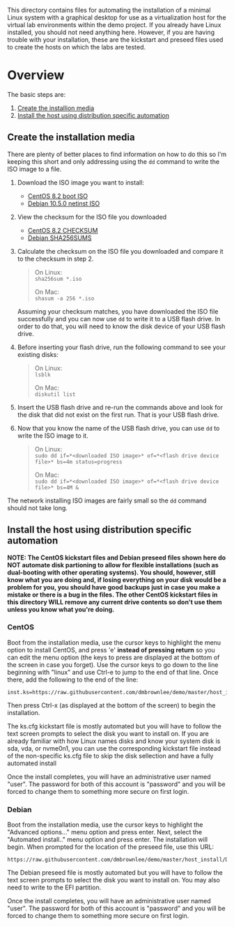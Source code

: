 This directory contains files for automating the installation of a minimal Linux system with a graphical desktop for use as a virtualization host for the virtual lab environments within the demo project.  If you already have Linux installed, you should not need anything here.  However, if you are having trouble with your installation, these are the kickstart and preseed files used to create the hosts on which the labs are tested.

# Overview
The basic steps are:
1. [Create the installion media](https://github.com/dmbrownlee/demo/blob/master/host_install/README.md#create-the-installation-media)
2. [Install the host using distribution specific automation](https://github.com/dmbrownlee/demo/blob/master/host_install/README.md#install-the-host-using-distribution-specific-automation)

## Create the installation media
There are plenty of better places to find information on how to do this so I'm keeping this short and only addressing using the ```dd``` command to write the ISO image to a file.
1. Download the ISO image you want to install:
    - [CentOS 8.2 boot ISO](http://distro.ibiblio.org/centos/8.2.2004/isos/x86_64/CentOS-8.2.2004-x86_64-boot.iso)
    - [Debian 10.5.0 netinst ISO](https://cdimage.debian.org/mirror/cdimage/archive/10.5.0/amd64/iso-cd/debian-10.5.0-amd64-netinst.iso)
2. View the checksum for the ISO file you downloaded
    - [CentOS 8.2 CHECKSUM](http://distro.ibiblio.org/centos/8.2.2004/isos/x86_64/CHECKSUM)
    - [Debian SHA256SUMS](https://cdimage.debian.org/mirror/cdimage/archive/10.5.0/amd64/iso-cd/SHA256SUMS)
3. Calculate the checksum on the ISO file you downloaded and compare it to the checksum in step 2.
    > On Linux:  
    > ```sha256sum *.iso```  
    >
    > On Mac:  
    > ```shasum -a 256 *.iso```  

    Assuming your checksum matches, you have downloaded the ISO file successfully and you can now use ```dd``` to write it to a USB flash drive.  In order to do that, you will need to know the disk device of your USB flash drive.
4. Before inserting your flash drive, run the following command to see your existing disks:
    > On Linux:  
    > ```lsblk```  
    >
    > On Mac:  
    > ```diskutil list```  
5. Insert the USB flash drive and re-run the commands above and look for the disk that did not exist on the first run.  That is your USB flash drive.
6. Now that you know the name of the USB flash drive, you can use ```dd``` to write the ISO image to it.
    > On Linux:  
    > ```sudo dd if=*<downloaded ISO image>* of=*<flash drive device file>* bs=4m status=progress```  
    >
    > On Mac:  
    > ```sudo dd if=*<downloaded ISO image>* of=*<flash drive device file>* bs=4M &```  

The network installing ISO images are fairly small so the ```dd``` command should not take long.

## Install the host using distribution specific automation
**NOTE: The CentOS kickstart files and Debian preseed files shown here do NOT automate disk partioning to allow for flexible installations (such as dual-booting with other operating systems).  You should, however, still know what you are doing and, if losing everything on your disk would be a problem for you, you should have good backups just in case you make a mistake or there is a bug in the files.  The other CentOS kickstart files in this directory WILL remove any current drive contents so don't use them unless you know what you're doing.**

### CentOS
Boot from the installation media, use the cursor keys to highlight the menu option to install CentOS, and press 'e' __instead of pressing return__ so you can edit the menu option (the keys to press are displayed at the bottom of the screen in case you forget).  Use the cursor keys to go down to the line beginning with "linux" and use Ctrl-e to jump to the end of that line.  Once there, add the following to the end of the line:
```
inst.ks=https://raw.githubusercontent.com/dmbrownlee/demo/master/host_install/CentOS/ks.cfg
```
Then press Ctrl-x (as displayed at the bottom of the screen) to begin the installation.

The ks.cfg kickstart file is mostly automated but you will have to follow the text screen prompts to select the disk you want to install on.  If you are already familiar with how Linux names disks and know your system disk is sda, vda, or nvme0n1, you can use the corresponding kickstart file instead of the non-specific ks.cfg file to skip the disk sellection and have a fully automated install

Once the install completes, you will have an administrative user named "user".  The password for both of this account is "password" and you will be forced to change them to something more secure on first login.

### Debian
Boot from the installation media, use the cursor keys to highlight the "Advanced options..." menu option and press enter.  Next, select the "Automated install.." menu option and press enter.  The installation will begin.  When prompted for the location of the preseed file, use this URL:
```
https://raw.githubusercontent.com/dmbrownlee/demo/master/host_install/Debian/preseed.cfg
```
The Debian preseed file is mostly automated but you will have to follow the text screen prompts to select the disk you want to install on.  You may also need to write to the EFI partition.

Once the install completes, you will have an administrative user named "user".  The password for both of this account is "password" and you will be forced to change them to something more secure on first login.
